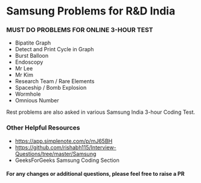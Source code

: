 # Samsung Problems for R&D India

### MUST DO PROBLEMS FOR ONLINE 3-HOUR TEST
* Bipatite Graph
* Detect and Print Cycle in Graph
* Burst Balloon
* Endoscopy
* Mr Lee
* Mr Kim
* Research Team / Rare Elements
* Spaceship / Bomb Explosion
* Wormhole
* Omnious Number

Rest problems are also asked in various Samsung India 3-hour Coding Test.

### Other Helpful Resources
* <https://app.simplenote.com/p/mJ65BH>
* <https://github.com/rishabh115/Interview-Questions/tree/master/Samsung>
* GeeksForGeeks Samsung Coding Section

#### For any changes or additional questions, please feel free to raise a PR
